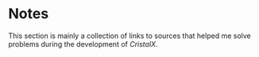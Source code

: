 # Notes

This section is mainly a collection of links to sources that helped me solve problems during the development of *CristalX*.

